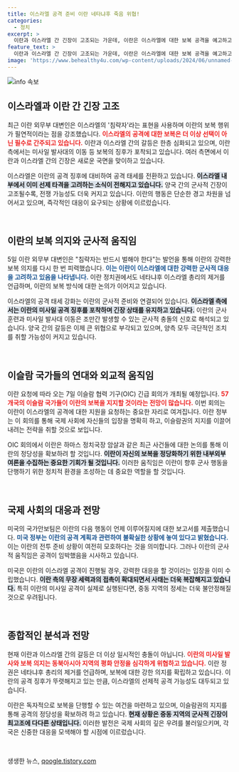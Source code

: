 ```yaml
---
title: 이스라엘 공격 준비 이란 네타냐후 죽음 위협!
categories:
  - 정치
excerpt: >
  이란과 이스라엘 간 긴장이 고조되는 가운데, 이란은 이스라엘에 대한 보복 공격을 예고하고 있다. 하마스 정치국장의 암살에 대한 보복 의지가 강해지고 있으며, 이슬람 국가들의 지원을 요청하고 있다. 상황은 심각해지고 있어, 양국의 군사적 행동이 예고되고 있다.
feature_text: >
  이란과 이스라엘 간 긴장이 고조되는 가운데, 이란은 이스라엘에 대한 보복 공격을 예고하고 있다. 하마스 정치국장의 암살에 대한 보복 의지가 강해지고 있으며, 이슬람 국가들의 지원을 요청하고 있다. 상황은 심각해지고 있어, 양국의 군사적 행동이 예고되고 있다.
image: 'https://www.behealthy4u.com/wp-content/uploads/2024/06/unnamed-file.png'
---
```


<p><img src="https://www.behealthy4u.com/wp-content/uploads/2024/06/unnamed-file.png" alt="info 속보" /></p>

<h2 data-ke-size="size26">이스라엘과 이란 간 긴장 고조</h2>

<p data-ke-size="size16">최근 이란 외무부 대변인은 이스라엘의 '침략자'라는 표현을 사용하며 이란의 보복 행위가 필연적이라는 점을 강조했습니다. <b><span style="color: #ee2323;">이스라엘의 공격에 대한 보복은 더 이상 선택이 아닌 필수로 간주되고 있습니다.</span></b> 이란과 이스라엘 간의 갈등은 한층 심화되고 있으며, 이란 측에서는 미사일 발사대의 이동 등 보복의 징후가 포착되고 있습니다. 여러 측면에서 이란과 이스라엘 간의 긴장은 새로운 국면을 맞이하고 있습니다.</p>

<p data-ke-size="size16">이스라엘은 이란의 공격 징후에 대비하여 공격 태세를 전환하고 있습니다. <b><span style="background-color: #21538527;">이스라엘 내부에서 이미 선제 타격을 고려하는 소식이 전해지고 있습니다.</span></b> 양국 간의 군사적 긴장이 고조될수록, 전쟁 가능성도 더욱 커지고 있습니다. 이란의 행동은 단순한 경고 차원을 넘어서고 있으며, 즉각적인 대응이 요구되는 상황에 이르렀습니다.</p>

<p data-ke-size="size16">&nbsp;</p>

<h2 data-ke-size="size26">이란의 보복 의지와 군사적 움직임</h2>

<p data-ke-size="size16">5일 이란 외무부 대변인은 "침략자는 반드시 벌해야 한다"는 발언을 통해 이란의 강력한 보복 의지를 다시 한 번 피력했습니다. <b><span style="color: #1a5490;">이는 이란이 이스라엘에 대한 강력한 군사적 대응을 고려하고 있음을 나타냅니다.</span></b> 이란 정치권에서도 네타냐후 이스라엘 총리의 제거를 언급하며, 이란의 보복 방식에 대한 논의가 이어지고 있습니다.</p>

<p data-ke-size="size16">이스라엘의 공격 태세 강화는 이란의 군사적 준비와 연결되어 있습니다. <b><span style="background-color: #21538527;">이스라엘 측에서는 이란의 미사일 공격 징후를 포착하며 긴장 상태를 유지하고 있습니다.</span></b> 이란의 군사 훈련과 미사일 발사대 이동은 조만간 발생할 수 있는 군사적 충돌의 신호로 해석되고 있습니다. 양국 간의 갈등은 이제 큰 위협으로 부각되고 있으며, 양측 모두 극단적인 조치를 취할 가능성이 커지고 있습니다.</p>

<p data-ke-size="size16">&nbsp;</p>

<h2 data-ke-size="size26">이슬람 국가들의 연대와 외교적 움직임</h2>

<p data-ke-size="size16">이란 요청에 따라 오는 7일 이슬람 협력 기구(OIC) 긴급 회의가 개최될 예정입니다. <b><span style="color: #ee2323;">57개국의 이슬람 국가들이 이란의 보복을 지지할 것이라는 전망이 많습니다.</span></b> 이번 회의는 이란이 이스라엘의 공격에 대한 지원을 요청하는 중요한 자리로 여겨집니다. 이란 정부는 이 회의를 통해 국제 사회에 자신들의 입장을 명확히 하고, 이슬람권의 지지를 이끌어내려는 전략을 취할 것으로 보입니다.</p>

<p data-ke-size="size16">OIC 회의에서 이란은 하마스 정치국장 암살과 같은 최근 사건들에 대한 논의를 통해 이란의 정당성을 확보하려 할 것입니다. <b><span style="background-color: #21538527;">이란이 자신의 보복을 정당화하기 위한 내부외부 여론을 수집하는 중요한 기회가 될 것입니다.</span></b> 이러한 움직임은 이란이 향후 군사 행동을 단행하기 위한 정치적 환경을 조성하는 데 중요한 역할을 할 것입니다.</p>

<p data-ke-size="size16">&nbsp;</p>

<h2 data-ke-size="size26">국제 사회의 대응과 전망</h2>

<p data-ke-size="size16">미국의 국가안보팀은 이란의 다음 행동이 언제 이루어질지에 대한 보고서를 제출했습니다. <b><span style="color: #1a5490;">미국 정부는 이란의 공격 계획과 관련하여 불확실한 상황에 놓여 있다고 밝혔습니다.</span></b> 이는 이란의 전투 준비 상황이 여전히 모호하다는 것을 의미합니다. 그러나 이란의 군사적 움직임은 공격이 임박했음을 시사하고 있습니다.</p>

<p data-ke-size="size16">미국은 이란의 이스라엘 공격이 진행될 경우, 강력한 대응을 할 것이라는 입장을 이미 수립했습니다. <b><span style="background-color: #21538527;">이란 측의 무장 세력과의 접촉이 확대되면서 사태는 더욱 복잡해지고 있습니다.</span></b> 특히 이란의 미사일 공격이 실제로 실행된다면, 중동 지역의 정세는 더욱 불안정해질 것으로 우려됩니다.</p>

<p data-ke-size="size16">&nbsp;</p>

<h2 data-ke-size="size26">종합적인 분석과 전망</h2>

<p data-ke-size="size16">현재 이란과 이스라엘 간의 갈등은 더 이상 일시적인 충돌이 아닙니다. <b><span style="color: #ee2323;">이란의 미사일 발사와 보복 의지는 동북아시아 지역의 평화 안정을 심각하게 위협하고 있습니다.</span></b> 이란 정권은 네타냐후 총리의 제거를 언급하며, 보복에 대한 강한 의지를 확립하고 있습니다. 이란의 공격 징후가 뚜렷해지고 있는 만큼, 이스라엘의 선제적 공격 가능성도 대두되고 있습니다.</p>

<p data-ke-size="size16">이란은 독자적으로 보복을 단행할 수 있는 여건을 마련하고 있으며, 이슬람권의 지지를 통해 공격의 정당성을 확보하려 하고 있습니다. <b><span style="background-color: #21538527;">현재 상황은 중동 지역의 군사적 긴장이 최고조에 다다른 상태입니다.</span></b> 이러한 발전은 국제 사회의 깊은 우려를 불러일으키며, 각국은 신중한 대응을 모색해야 할 시점에 이르렀습니다.</p>

<p data-ke-size="size16">&nbsp;</p>
생생한 뉴스, <a href="https://qoogle.tistory.com" rel="dofollow">qoogle.tistory.com</a>


